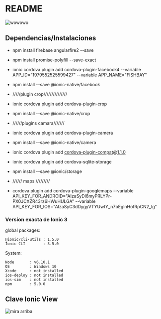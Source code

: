 # README #

![wowowo](http://static.fjcdn.com/gifs/Trippy_c2d391_2720253.gif)

## Dependencias/Instalaciones

+ npm install firebase angularfire2 --save
+ npm install promise-polyfill --save-exact
+ ionic cordova plugin add cordova-plugin-facebook4 --variable APP_ID="1979552525599427" --variable APP_NAME="FISHBAY"
+ npm install --save @ionic-native/facebook

+ /////plugin crop///////////////

+ ionic cordova plugin add cordova-plugin-crop
+ npm install --save @ionic-native/crop

+ //////plugins camara///////

+ ionic cordova plugin add cordova-plugin-camera
+ npm install --save @ionic-native/camera
+ ionic cordova plugin add cordova-plugin-compat@1.1.0
+ ionic cordova plugin add cordova-sqlite-storage
+ npm install --save @ionic/storage

+ ////// maps /////////

+ cordova plugin add cordova-plugin-googlemaps --variable API_KEY_FOR_ANDROID="AIzaSyDl6myPRLYPr-PX0JCXZR43rz6HWuHULGA" --variable API_KEY_FOR_IOS="AIzaSyC3dDygyVTYUwtY_n7bEglnHofRpCN2_lg"

### Version exacta de Ionic 3 ###

global packages:

    @ionic/cli-utils : 1.5.0
    Ionic CLI        : 3.5.0

System:

    Node       : v6.10.1
    OS         : Windows 10
    Xcode      : not installed
    ios-deploy : not installed
    ios-sim    : not installed
    npm        : 5.0.0



## Clave Ionic View ##


![mira arriba](https://image.ibb.co/hxONnv/ezgif_com_rotate.gif)